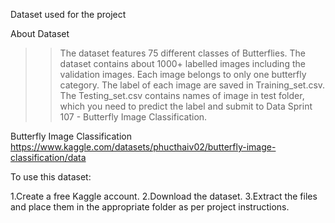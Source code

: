 Dataset used for the project

About Dataset
>> The dataset features 75 different classes of Butterflies. The dataset contains about 1000+ labelled images including the validation images. Each image belongs to only one butterfly category.
>> The label of each image are saved in Training_set.csv.
>> The Testing_set.csv contains names of image in test folder, which you need to predict the label and submit to Data Sprint 107 - Butterfly Image Classification.

Butterfly Image Classification
https://www.kaggle.com/datasets/phucthaiv02/butterfly-image-classification/data


To use this dataset:

  1.Create a free Kaggle account.
  2.Download the dataset.
  3.Extract the files and place them in the appropriate folder as per project instructions.

